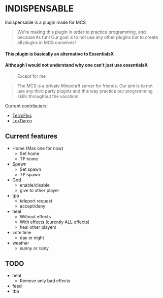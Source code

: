 # INDISPENSABLE

Indispensable is a plugin made for MCS

> We're making this plugin in order to practice programming, and because its fun!
> Our goal is to not use any other plugins but to create all plugins in MCS ourselves!


#### This plugin is basically an alternative to EssentialsX
#### Although I would not understand why one can't just use essentialsX

> Except for me

> The MCS is a private Minecraft server for friends. 
Our aim is to not use any third party plugins and this way practice our programming skills 
throughout the vacation!

Current contributers:
* [TerroFlys](https://github.com/TerroFlys)
* [LexDarco](https://github.com/LexDarcoz)


## Current features
* Home (Max one for now)
  * Set home
  * TP home
* Spawn
  * Set spawn
  * TP spawn
* God
  * enable/disable
  * give to other player
* tpa
  * teleport request
  * accept/deny
* heal
  * Without effects
  * With effects (curently ALL effects)
  * heal other players
* vote time
  * day or night
* weather
  * sunny or rainy


## TODO
* heal
  * Remove only bad effects
* feed
* tba
